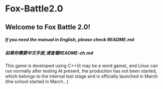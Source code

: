 # Fox-Battle2.0
## Welcome to Fox Battle 2.0!
##### If you need the manual in English, please check README.md
##### 如果你需要中文手册,请查看README-zh.md
This game is developed using C++(it may be a word game), and Linux can run normally after testing
At present, the production has not been started, which belongs to the internal test stage and is officially launched in March (the school started in March...)
